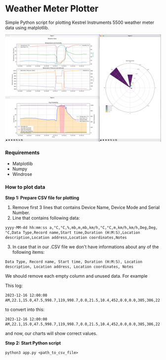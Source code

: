# Weather Meter Plotter
Simple Python script for plotting Kestrel Instruments 5500 weather meter data using matplotlib.

![Screenshot](./assets/Plot.png)

### Requirements

* Matplotlib
* Numpy
* Windrose

### How to plot data

**Step 1: Prepare CSV file for plotting**

1) Remove first 3 lines that contains Device Name, Device Mode and Serial Number.
2) Line that contains following data:
```
yyyy-MM-dd hh:mm:ss a,°C,°C,%,mb,m,mb,km/h,°C,°C,m,km/h,km/h,Deg,Deg,°C,Data Type,Record name,Start time,Duration (H:M:S),Location description,Location address,Location coordinates,Notes
```

3. In case that in our .CSV file we don't have informations about any of the following items:
```
Data Type, Record name, Start time, Duration (H:M:S), Location description, Location address, Location coordinates, Notes
```

We should remove each empty column and unused data. For example

This log:
```
2023-12-16 12:00:00 AM,22.1,15.0,47.5,998.7,119,998.7,0.0,21.5,10.4,452,0.0,0.0,305,306,22.0,point
```

to convert into this:
```
2023-12-16 12:00:00 AM,22.1,15.0,47.5,998.7,119,998.7,0.0,21.5,10.4,452,0.0,0.0,305,306,22.0
```

and now, our charts will show correct values.

**Step 2: Start Python script**

```
python3 app.py <path_to_csv_file>
```
